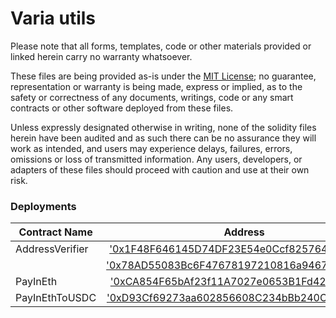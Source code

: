# Varia utils

Please note that all forms, templates, code or other materials provided or linked herein carry no warranty whatsoever.

These files are being provided as-is under the [MIT License](https://github.com/V4R14/firm_utils/blob/main/LICENSE); no guarantee, representation or warranty is being made, express or implied, as to the safety or correctness of any documents, writings, code or any smart contracts or other software deployed from these files.

Unless expressly designated otherwise in writing, none of the solidity files herein have been audited and as such there can be no assurance they will work as intended, and users may experience delays, failures, errors, omissions or loss of transmitted information. Any users, developers, or adapters of these files should proceed with caution and use at their own risk.

### Deployments

| Contract Name | Address | Network
|----------|:-------------:| :-------------:| 
| AddressVerifier | ['0x1F48F646145D74DF23E54e0Ccf825764F8854f69'](https://etherscan.io/address/0x1F48F646145D74DF23E54e0Ccf825764F8854f69) | Ethereum
|  | ['0x78AD55083Bc6F47678197210816a9467BA1553F3'](https://polygonscan.com/address/0x78ad55083bc6f47678197210816a9467ba1553f3) | Polygon
| PayInEth | ['0xCA854F65bAf23f11A7027e0653B1Fd420a5a7bE5'](https://etherscan.io/address/0xCA854F65bAf23f11A7027e0653B1Fd420a5a7bE5) | Ethereum
| PayInEthToUSDC | ['0xD93Cf69273aa602856608C234bBb240CF736A800'](https://etherscan.io/address/0xd93cf69273aa602856608c234bbb240cf736a800) | Ethereum
